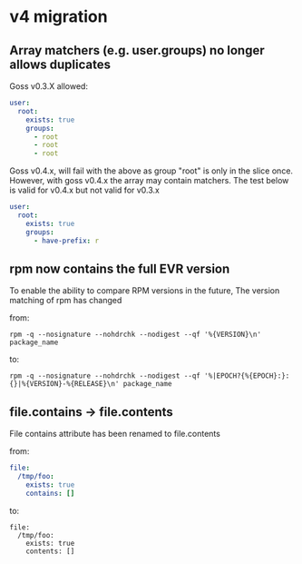 # v4 migration


## Array matchers (e.g. user.groups) no longer allows duplicates

Goss v0.3.X allowed:

```yaml
user:
  root:
    exists: true
    groups:
      - root
      - root
      - root
```

Goss v0.4.x, will fail with the above as group "root" is only in the slice once. However, with goss v0.4.x the array may contain
matchers. The test below is valid for v0.4.x but not valid for v0.3.x

```yaml
user:
  root:
    exists: true
    groups:
      - have-prefix: r
```

## rpm now contains the full EVR version

To enable the ability to compare RPM versions in the future, The version matching of rpm has changed

from:

```
rpm -q --nosignature --nohdrchk --nodigest --qf '%{VERSION}\n' package_name
```

to:

```
rpm -q --nosignature --nohdrchk --nodigest --qf '%|EPOCH?{%{EPOCH}:}:{}|%{VERSION}-%{RELEASE}\n' package_name
```

## file.contains -> file.contents

File contains attribute has been renamed to file.contents

from:

```yaml
file:
  /tmp/foo:
    exists: true
    contains: []
```

to:

```
file:
  /tmp/foo:
    exists: true
    contents: []
```
